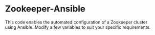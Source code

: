 # Zookeeper-Ansible
This code enables the automated configuration of a Zookeeper cluster using Ansible. Modify a few variables to suit your specific requirements.
